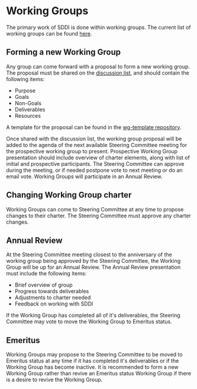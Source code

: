 # Working Groups

The primary work of SDDI is done within working groups. The current list of working groups can be found [here](https://github.com/sddiproject#working-groups).

## Forming a new Working Group

Any group can come forward with a proposal to form a new working group. The proposal must be shared on the [discussion list](https://lists.sddiproject.org/g/discuss), and should contain the following items:

- Purpose
- Goals
- Non-Goals
- Deliverables
- Resources

A template for the proposal can be found in the [wg-template repository](https://github.com/sddiproject/wg-template#readme).

Once shared with the discussion list, the working group proposal will be added to the agenda of the next available Steering Committee meeting for the prospective working group to present. Prospective Working Group presentation should include overview of charter elements, along with list of initial and prospective participants. The Steering Committee can approve during the meeting, or if needed postpone vote to next meeting or do an email vote.
Working Groups will participate in an Annual Review.

## Changing Working Group charter

Working Groups can come to Steering Committee at any time to propose changes to their charter. The Steering Committee must approve any charter changes.

## Annual Review

At the Steering Committee meeting closest to the anniversary of the working group being approved by the Steering Committee, the Working Group will be up for an Annual Review. The Annual Review presentation must include the following items:

- Brief overview of group
- Progress towards deliverables
- Adjustments to charter needed
- Feedback on working with SDDI

If the Working Group has completed all of it's deliverables, the Steering Committee may vote to move the Working Group to Emeritus status.

## Emeritus

Working Groups may propose to the Steering Committee to be moved to Emeritus status at any time if it has completed it's deliverables or if the Working Group has become inactive. It is recommended to form a new Working Group rather than revive an Emeritus status Working Group if there is a desire to revive the Working Group.
